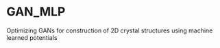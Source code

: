 # GAN_MLP
Optimizing GANs for construction of 2D crystal structures using machine learned potentials
